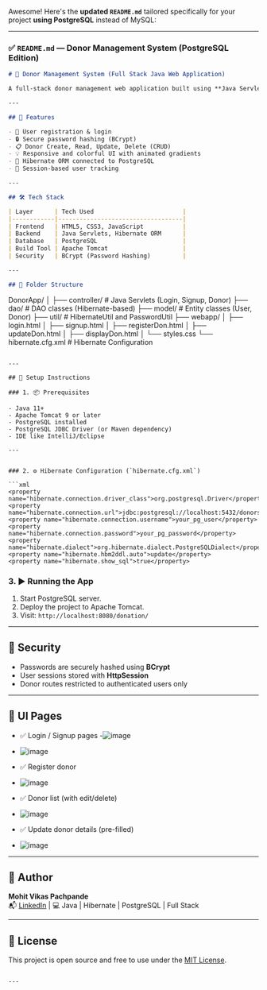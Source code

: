 Awesome! Here's the **updated `README.md`** tailored specifically for your project **using PostgreSQL** instead of MySQL:

---

### ✅ `README.md` — Donor Management System (PostgreSQL Edition)

```markdown
# 🎁 Donor Management System (Full Stack Java Web Application)

A full-stack donor management web application built using **Java Servlets**, **HTML/CSS/JS**, **Hibernate ORM**, and **PostgreSQL**. It supports user registration, login, and full CRUD operations for managing donor data, all within a secure, responsive UI.

---

## 🚀 Features

- 👤 User registration & login
- 🔒 Secure password hashing (BCrypt)
- 📋 Donor Create, Read, Update, Delete (CRUD)
- 💡 Responsive and colorful UI with animated gradients
- 💾 Hibernate ORM connected to PostgreSQL
- 🧠 Session-based user tracking

---

## 🛠️ Tech Stack

| Layer      | Tech Used                         |
|------------|-----------------------------------|
| Frontend   | HTML5, CSS3, JavaScript           |
| Backend    | Java Servlets, Hibernate ORM      |
| Database   | PostgreSQL                        |
| Build Tool | Apache Tomcat                     |
| Security   | BCrypt (Password Hashing)         |

---

## 📁 Folder Structure

```
DonorApp/
│
├── controller/           # Java Servlets (Login, Signup, Donor)
├── dao/                  # DAO classes (Hibernate-based)
├── model/                # Entity classes (User, Donor)
├── util/                 # HibernateUtil and PasswordUtil
├── webapp/
│   ├── login.html
│   ├── signup.html
│   ├── registerDon.html
│   ├── updateDon.html
│   ├── displayDon.html
│   └── styles.css
└── hibernate.cfg.xml     # Hibernate Configuration
```

---

## 🔧 Setup Instructions

### 1. 📦 Prerequisites

- Java 11+
- Apache Tomcat 9 or later
- PostgreSQL installed
- PostgreSQL JDBC Driver (or Maven dependency)
- IDE like IntelliJ/Eclipse

---


### 2. ⚙️ Hibernate Configuration (`hibernate.cfg.xml`)

```xml
<property name="hibernate.connection.driver_class">org.postgresql.Driver</property>
<property name="hibernate.connection.url">jdbc:postgresql://localhost:5432/donorsystem</property>
<property name="hibernate.connection.username">your_pg_user</property>
<property name="hibernate.connection.password">your_pg_password</property>
<property name="hibernate.dialect">org.hibernate.dialect.PostgreSQLDialect</property>
<property name="hibernate.hbm2ddl.auto">update</property>
<property name="hibernate.show_sql">true</property>
```


### 3. ▶️ Running the App

1. Start PostgreSQL server.
2. Deploy the project to Apache Tomcat.
3. Visit: `http://localhost:8080/donation/`

---

## 🔐 Security

- Passwords are securely hashed using **BCrypt**
- User sessions stored with **HttpSession**
- Donor routes restricted to authenticated users only

---

## 📸 UI Pages

- ✅ Login / Signup pages
-![image](https://github.com/user-attachments/assets/f737741f-4a6e-452b-aa8a-224ee7bd2fdc)

- ![image](https://github.com/user-attachments/assets/8eb82ed9-881d-4b45-9637-024853391903)

- ✅ Register donor
- ![image](https://github.com/user-attachments/assets/3401e7fc-dc55-40c3-bea5-c6e5bb0dabf2)

- ✅ Donor list (with edit/delete)
- ![image](https://github.com/user-attachments/assets/1a54338f-fe99-45b9-a83e-ff18661d2e2c)

- ✅ Update donor details (pre-filled)
- ![image](https://github.com/user-attachments/assets/e4320eff-4405-45c7-bd52-c4f394a6fdf6)


---

## 🙌 Author

**Mohit Vikas Pachpande**  
📬 [LinkedIn](https://linkedin.com) | 💻 Java | Hibernate | PostgreSQL | Full Stack

---

## 📃 License

This project is open source and free to use under the [MIT License](LICENSE).
```

---
